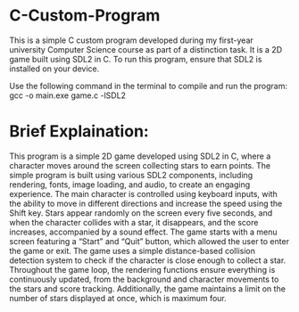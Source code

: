 # C-Custom-Program

This is a simple C custom program developed during my first-year university Computer Science course as part of a distinction task. It is a 2D game built using SDL2 in C. To run this program, ensure that SDL2 is installed on your device.

Use the following command in the terminal to compile and run the program:
gcc -o main.exe game.c -lSDL2

# **Brief Explaination:**
This program is a simple 2D game developed using SDL2 in C, where a character moves around the screen collecting stars to earn points. The simple program is built using various SDL2 components, including rendering, fonts, image loading, and audio, to create an engaging experience. The main character is controlled using keyboard inputs, with the ability to move in different directions and increase the speed using the Shift key. Stars appear randomly on the screen every five seconds, and when the character collides with a star, it disappears, and the score increases, accompanied by a sound effect. The game starts with a menu screen featuring a “Start” and “Quit” button, which allowed the user to enter the game or exit. The game uses a simple distance-based collision detection system to check if the character is close enough to collect a star. Throughout the game loop, the rendering functions ensure everything is continuously updated, from the background and character movements to the stars and score tracking. Additionally, the game maintains a limit on the number of stars displayed at once, which is maximum four.
